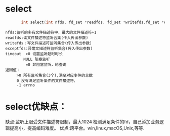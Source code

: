 # select
```c
       int select(int nfds, fd_set *readfds, fd_set *writefds,fd_set *exceptfds, struct timeval *timeout);
```
```
nfds:监听的多有文件描述符中，最大的文件描述符+1
readfds:读文件描述符监听合集(传入传出参数)
writefds：写文件描述符监听集合(传入传出参数)
exceptfds:异常文描述符监听集合(传入传出参数)
timeout  >0 设置监听超时时长
        NULL 阻塞监听
         =0 非阻塞监听，轮查询
返回值：
     >0 所有监听集合(3个),满足对应事件的总数
     0 没有满足监听条件的文件描述符、
     -1 errno
```


# select优缺点：
缺点:监听上限受文件描述符限制，最大1024
    检测满足条件的fd，自己添加业务逻辑提高小，提高编码难度。
优点:跨平台。win,linux,macOS,Unix,等等.
